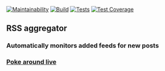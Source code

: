 [![Maintainability](https://api.codeclimate.com/v1/badges/6cc0e398b07a71490be5/maintainability)](https://codeclimate.com/github/sergpvv/frontend-project-lvl3/maintainability)
[![Build](https://github.com/sergpvv/frontend-project-lvl3/actions/workflows/build.yml/badge.svg)](https://github.com/sergpvv/frontend-project-lvl3/actions/workflows/build.yml)
[![Tests](https://github.com/sergpvv/frontend-project-lvl3/workflows/hexlet-check/badge.svg)](https://github.com/sergpvv/frontend-project-lvl3/actions/workflows/hexlet-check.yml)
[![Test Coverage](https://api.codeclimate.com/v1/badges/6cc0e398b07a71490be5/test_coverage)](https://codeclimate.com/github/sergpvv/frontend-project-lvl3/test_coverage)

## RSS aggregator

### Automatically monitors added feeds for new posts

### [Poke around live](https://rss-aggregator.sergpvv.vercel.app)
